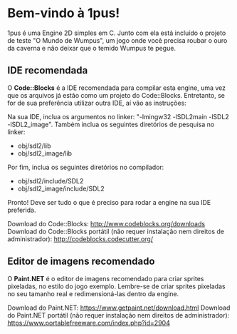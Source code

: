 # Bem-vindo à 1pus!
1pus é uma Engine 2D simples em C. Junto com ela está incluído o projeto de teste "O Mundo de Wumpus",
um jogo onde você precisa roubar o ouro da caverna e não deixar que o temido Wumpus te pegue.

## IDE recomendada
O **Code::Blocks** é a IDE recomendada para compilar esta engine, uma vez que os arquivos já estão
como um projeto do Code::Blocks. Entretanto, se for de sua preferência utilizar outra IDE, aí vão
as instruções:

Na sua IDE, inclua os argumentos no linker: "-lmingw32 -lSDL2main -lSDL2 -lSDL2_image".
Também inclua os seguintes diretórios de pesquisa no linker:
- obj/sdl2/lib
- obj/sdl2_image/lib

Por fim, inclua os seguintes diretórios no compilador:
- obj/sdl2/include/SDL2
- obj/sdl2_image/include/SDL2

Pronto! Deve ser tudo o que é preciso para rodar a engine na sua IDE preferida.

Download do Code::Blocks: http://www.codeblocks.org/downloads
Download do Code::Blocks portátil (não requer instalação nem direitos de administrador): http://codeblocks.codecutter.org/

## Editor de imagens recomendado
O **Paint.NET** é o editor de imagens recomendado para criar sprites pixeladas, no estilo do jogo
exemplo. Lembre-se de criar sprites pixeladas no seu tamanho real e redimensioná-las dentro da engine.

Download do Paint.NET: https://www.getpaint.net/download.html
Download do Paint.NET portátil (não requer instalação nem direitos de administrador): https://www.portablefreeware.com/index.php?id=2904
